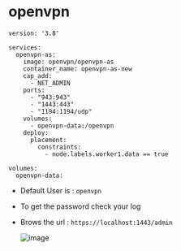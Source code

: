 # openvpn

```
version: '3.8'

services:
  openvpn-as:
    image: openvpn/openvpn-as
    container_name: openvpn-as-new
    cap_add:
      - NET_ADMIN
    ports:
      - "943:943"
      - "1443:443"
      - "1194:1194/udp"
    volumes:
      - openvpn-data:/openvpn
    deploy:
      placement:
        constraints:
          - node.labels.worker1.data == true

volumes:
  openvpn-data:
```

* Default User is : `openvpn`
* To get the password check your log
* Brows the url : `https://localhost:1443/admin`

  ![image](https://github.com/excel-azmin/openvpn/assets/92359442/07b73314-222a-402a-9cf3-4a6799159294)

  
